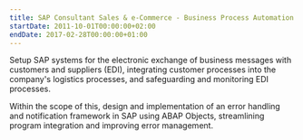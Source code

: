 ```yaml
---
title: SAP Consultant Sales & e-Commerce - Business Process Automation
startDate: 2011-10-01T00:00:00+02:00
endDate: 2017-02-28T00:00:00+01:00
---
```


Setup SAP systems for the electronic exchange of business messages with customers and suppliers (EDI),
integrating customer processes into the company's logistics processes, and safeguarding and monitoring EDI processes.


Within the scope of this, design and implementation of an error handling and notification framework in SAP using ABAP Objects,
streamlining program integration and improving error management.
